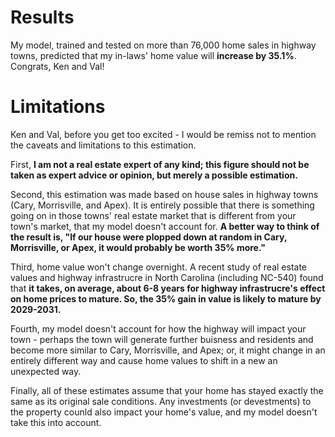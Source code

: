 

# Results
My model, trained and tested on more than 76,000 home sales in highway towns, predicted that my in-laws' home value will **increase by 35.1%**. Congrats, Ken and Val!

# Limitations
Ken and Val, before you get too excited - I would be remiss not to mention the caveats and limitations to this estimation. 

First, **I am not a real estate expert of any kind; this figure should not be taken as expert advice or opinion, but merely a possible estimation.**

Second, this estimation was made based on house sales in highway towns (Cary, Morrisville, and Apex). It is entirely possible that there is something going on in those towns' real estate market that is different from your town's market, that my model doesn't account for. **A better way to think of the result is, "If our house were plopped down at random in Cary, Morrisville, or Apex, it would probably be worth 35% more."**

Third, home value won't change overnight. A recent study of real estate values and highway infrastrucre in North Carolina (including NC-540) found that **it takes, on average, about 6-8 years for highway infrastrucre's effect on home prices to mature. So, the 35% gain in value is likely to mature by 2029-2031.**

Fourth, my model doesn't account for how the highway will impact your town - perhaps the town will generate further buisness and residents and become more similar to Cary, Morrisville, and Apex; or, it might change in an entirely different way and cause home values to shift in a new an unexpected way.

Finally, all of these estimates assume that your home has stayed exactly the same as its original sale conditions. Any investments (or devestments) to the property counld also impact your home's value, and my model doesn't take this into account.

